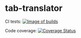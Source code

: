 # tab-translator
CI tests: [![Image of builds](https://travis-ci.org/ograndedjogo/tab-translator.svg)](https://travis-ci.org/ograndedjogo/tab-translator/builds)

Code coverage: [![Coverage Status](https://coveralls.io/repos/ograndedjogo/tab-translator/badge.svg?branch=gh_12_ci&service=github)](https://coveralls.io/github/ograndedjogo/tab-translator)
